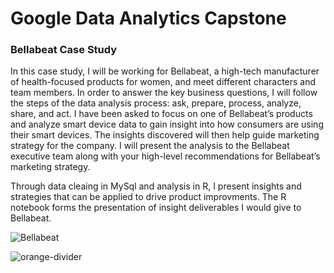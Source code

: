 # Google Data Analytics Capstone
### Bellabeat Case Study

In this case study, I will be working for Bellabeat, a high-tech manufacturer of health-focused products for women, and
meet different characters and team members. In order to answer the key business questions, I will follow the steps of the
data analysis process: ask, prepare, process, analyze, share, and act. I have been asked to focus on one of
Bellabeat’s products and analyze smart device data to gain insight into how consumers are using their smart devices. The
insights discovered will then help guide marketing strategy for the company. I will present the analysis to the Bellabeat
executive team along with your high-level recommendations for Bellabeat’s marketing strategy.

Through data cleaing in MySql and analysis in R, I present insights and strategies that can be applied to drive product improvments.
The R notebook forms the presentation of insight deliverables I would give to Bellabeat.

![Bellabeat](https://i.imgur.com/qYm3fGD.jpg)

![orange-divider](https://user-images.githubusercontent.com/7065401/92672455-187a5f80-f2ef-11ea-890c-40be9474f7b7.png)
